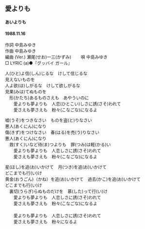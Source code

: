 ## 愛よりも
#### あいよりも
#### 1988.11.16


作詞     中島みゆき  
作曲      中島みゆき  
編曲 (Ver.) 瀬尾(せお)一三(かずみ)　　 
唄     中島みゆき   
□ LYRIC (a)●『グッバイ ガール』　
  
人(ひと)よ信(しん)じるな　けして信じるな   
見えないものを   
人よ欲(ほ)しがるな　けして欲しがるな   
見果(みは)てぬものを   
　形(かたち)あるものさえも　あやういのに   
　　愛よりも夢よりも　人恋(ひとこい)しさに誘(さそ)われて   
　　愛さえも夢さえも　粉々(こなごな)になるよ   
   
嘘(うそ)をつきなさい　ものを盗(と)りなさい   
悪人(あくにん)になり   
傷(きず)をつけなさい　春(はる)を売(う)りなさい   
悪人(あくにん)になり   
　救(すく)いなど待(ま)つよりも　罪(つみ)は軽(かる)い   
　　愛よりも夢よりも　人恋しさに誘(さそ)われて   
　　愛さえも夢さえも　粉々(こなごな)になるよ   
   
星(ほし)を追(お)いかけて　月(つき)を追(お)いかけて   
どこまでも行(い)け   
黄金(おうごん)（かね）を追(お)いかけて　過去(かこ)を追(お)いかけて   
どこまでも行(い)け   
　裏切(うらぎ)らぬものだけを　慕(した)って行(い)け   
　　愛よりも夢よりも　人恋しさに誘(さそ)われて   
　　愛さえも夢さえも　粉々(こなごな)になるよ   
　　   
　　愛よりも夢よりも　人恋しさに誘(さそ)われて   
　　愛さえも夢さえも　粉々になるよ   